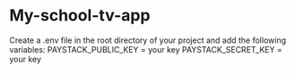 # My-school-tv-app

Create a .env file in the root directory of your project and add the following variables:
PAYSTACK_PUBLIC_KEY = your key
PAYSTACK_SECRET_KEY = your key